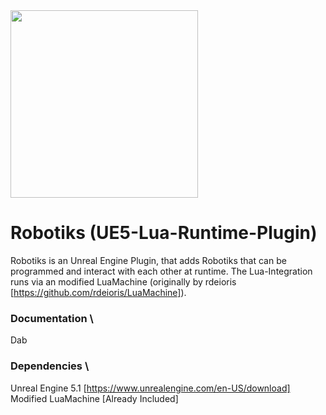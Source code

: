 <img src="https://i.ibb.co/jzxFP6K/LR-Logo.jpg"  width="300" height="300">

# Robotiks (UE5-Lua-Runtime-Plugin)

Robotiks is an Unreal Engine Plugin, that adds Robotiks that can be programmed and interact with each other at runtime.
The Lua-Integration runs via an modified LuaMachine (originally by rdeioris [https://github.com/rdeioris/LuaMachine]).

### Documentation \
Dab

### Dependencies \
Unreal Engine 5.1 [https://www.unrealengine.com/en-US/download] \
Modified LuaMachine [Already Included]
